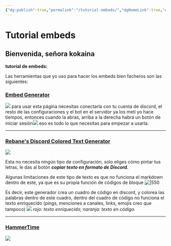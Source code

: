 ```yaml
---
{"dg-publish":true,"permalink":"/tutorial-embeds/","dgHomeLink":true,"dgPassFrontmatter":false}
---
```



# Tutorial embeds

## Bienvenida, señora kokaina

**tutorial de embeds:**

Las herramientas que yo uso para hacer los embeds bien facheros son las siguientes:

### [Embed Generator](https://message.style/)

![](https://i.imgur.com/l05YiEG.png)
para usar esta página necesitas conectarla con tu cuenta de discord, el resto de las configuraciones y el bot en el servidor ya los metí yo hace tiempos, entonces cuando la abras, arriba a la derecha habrá un botón de iniciar sesión![](https://i.imgur.com/Nd6hGSz.png)
eso es todo lo que necesitas para empezar a usarla.

---

### [Rebane's Discord Colored Text Generator](https://rebane2001.com/discord-colored-text-generator/)

![](https://i.imgur.com/RJbU1Mn.png)

Esta no necesita ningún tipo de configuración, solo eliges cómo pintar tus letras, le das al botón ***copiar texto en formato de Discord.*** 

Algunas limitaciones de este tipo de texto es que no funciona el markdown dentro de este, ya que es su propia función de códigos de bloque
![|550](https://i.imgur.com/6nFbd4e.png)

Es decir, este generador crea un cuadro de código en discord, y colorea las palabras dentro de este cuadro, dentro del cuadro de código no funciona el texto enriquecido (pings, menciones a canales, links, emojis creo que tampoco)
![](https://i.imgur.com/OU07hKp.png)
*rojo: texto enriquecido, naranja: texto en código.*

---

### [HammerTime](https://hammertime.cyou/)

![](https://i.imgur.com/l9euoQp.png)
